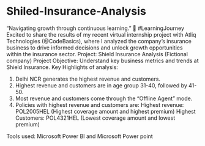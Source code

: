 # Shiled-Insurance-Analysis
“Navigating growth through continuous learning.” 🌱 #LearningJourney
Excited to share the results of my recent virtual internship project with Atliq Technologies (@CodeBasics), where I analyzed the company’s insurance business to drive informed decisions and unlock growth opportunities within the insurance sector.
Project: Shield Insurance Analysis (Fictional company) 
Project Objective: Understand key business metrics and trends at Shield Insurance. 
Key Highlights of analysis:
1.	Delhi NCR generates the highest revenue and customers.
2.	Highest revenue and customers are in age group 31-40, followed by 41-50.
3.	Most revenue and customers come through the “Offline Agent” mode.
4.	Policies with highest revenue and customers are:
Highest revenue: POL2005HEL (Highest coverage amount and highest premium)
Highest Customers: POL4321HEL (Lowest coverage amount and lowest premium)

Tools used: Microsoft Power BI and Microsoft Power point
